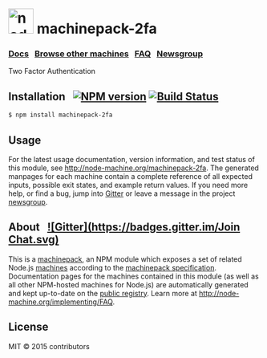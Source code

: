 
<h1>
  <a href="http://node-machine.org" title="Node-Machine public registry"><img alt="node-machine logo" title="Node-Machine Project" src="http://node-machine.org/images/machine-anthropomorph-for-white-bg.png" width="50" /></a>
  machinepack-2fa
</h1>

### [Docs](http://node-machine.org/machinepack-2fa) &nbsp; [Browse other machines](http://node-machine.org/machinepacks) &nbsp;  [FAQ](http://node-machine.org/implementing/FAQ)  &nbsp;  [Newsgroup](https://groups.google.com/forum/?hl=en#!forum/node-machine)

Two Factor Authentication


## Installation &nbsp; [![NPM version](https://badge.fury.io/js/machinepack-2fa.svg)](http://badge.fury.io/js/machinepack-2fa) [![Build Status](https://travis-ci.org/TheWolfNL/machinepack-2fa.svg?branch=master)](https://travis-ci.org/thewolfnl/machinepack-2fa)

```sh
$ npm install machinepack-2fa
```

## Usage

For the latest usage documentation, version information, and test status of this module, see <a href="http://node-machine.org/machinepack-2fa" title="Two Factor Authentication (for node.js)">http://node-machine.org/machinepack-2fa</a>.  The generated manpages for each machine contain a complete reference of all expected inputs, possible exit states, and example return values.  If you need more help, or find a bug, jump into [Gitter](https://gitter.im/node-machine/general) or leave a message in the project [newsgroup](https://groups.google.com/forum/?hl=en#!forum/node-machine).

## About  &nbsp; [![Gitter](https://badges.gitter.im/Join Chat.svg)](https://gitter.im/node-machine/general?utm_source=badge&utm_medium=badge&utm_campaign=pr-badge&utm_content=badge)

This is a [machinepack](http://node-machine.org/machinepacks), an NPM module which exposes a set of related Node.js [machines](http://node-machine.org/spec/machine) according to the [machinepack specification](http://node-machine.org/spec/machinepack).
Documentation pages for the machines contained in this module (as well as all other NPM-hosted machines for Node.js) are automatically generated and kept up-to-date on the <a href="http://node-machine.org" title="Public machine registry for Node.js">public registry</a>.
Learn more at <a href="http://node-machine.org/implementing/FAQ" title="Machine Project FAQ (for implementors)">http://node-machine.org/implementing/FAQ</a>.

## License

MIT &copy; 2015 contributors

